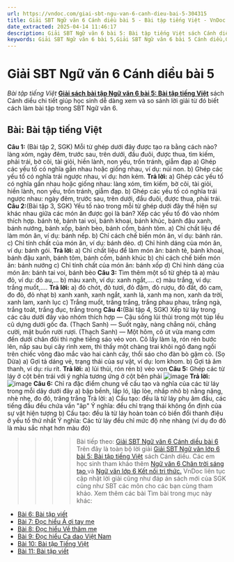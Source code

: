 ```yaml
---
url: https://vndoc.com/giai-sbt-ngu-van-6-canh-dieu-bai-5-304315
title: Giải SBT Ngữ văn 6 Cánh diều bài 5 - Bài tập tiếng Việt - VnDoc.com
date_extracted: 2025-04-14 11:46:17
description: Giải SBT Ngữ văn 6 bài 5: Bài tập tiếng Việt sách Cánh diều được VnDoc sưu tầm và tổng hợp gồm có đáp án chi tiết cho các bạn cùng tham khảo.
keywords: Giải SBT Ngữ văn 6 bài 5,Giải SBT Ngữ văn 6 bài 5 Cánh diều,Giải sách bài tập Ngữ văn CD lớp 6,Ngữ văn lớp 6 Cánh diều,giải bài tập ngữ văn lớp 6,bài Bài tập tiếng Việt,soạn bài Ngữ văn 6 Cánh diều,ôn tập Ngữ văn 6
---
```


# Giải SBT Ngữ văn 6 Cánh diều bài 5
 _Bài tập tiếng Việt_
**[Giải sách bài tập Ngữ văn 6 bài 5: Bài tập tiếng Việt](<https://vndoc.com/giai-sbt-ngu-van-6-canh-dieu-bai-5-304315>)** sách Cánh diều chi tiết giúp học sinh dễ dàng xem và so sánh lời giải từ đó biết cách làm bài tập trong SBT Ngữ văn 6.
## Bài: Bài tập tiếng Việt
**Câu 1:** \(Bài tập 2, SGK\) Mỗi từ ghép dưới đây được tạo ra bằng cách nào?
làng xóm, ngày đêm, trước sau, trên dưới, đầu đuôi, được thua, tìm kiếm, phải trái, bờ cõi, tài giỏi, hiền lành, non yếu, trốn tránh, giẫm đạp
a\) Ghép các yếu tố có nghĩa gần nhau hoặc giống nhau, ví dụ: núi non.
b\) Ghép các yếu tố có nghĩa trái ngược nhau, ví dụ: hơn kém.
**Trả lời:**
a\) Ghép các yếu tố có nghĩa gần nhau hoặc giống nhau: làng xóm, tìm kiếm, bờ cõi, tài giỏi, hiền lành, non yếu, trốn tránh, giẫm đạp.
b\) Ghép các yếu tố có nghĩa trái ngược nhau: ngày đêm, trước sau, trên dưới, đầu đuôi, được thua, phải trái.
**Câu 2:**\(Bài tập 3, SGK\) Yếu tố nào trong mỗi từ ghép dưới đây thể hiện sự khác nhau giữa các món ăn được gọi là bán? Xếp các yếu tố đó vào nhóm thích hợp.
bánh tẻ, bánh tai voi, bánh khoai, bánh khúc, bánh đậu xanh, bánh nướng, bánh xốp, bánh bèo, bánh cốm, bánh tôm.
a\) Chỉ chất liệu để làm món ăn, ví dụ: bánh nếp.
b\) Chỉ cách chế biến món ăn, ví dụ: bánh rán.
c\) Chỉ tính chất của món ăn, ví dụ: bánh dẻo.
d\) Chỉ hình dáng của món ăn, ví dụ: bánh gói.
**Trả lời:**
a\) Chỉ chất liệu để làm món ăn: bánh tẻ, bánh khoai, bánh đậu xanh, bánh tôm, bánh cốm, bánh khúc
b\) chỉ cách chế biến món ăn: bánh nướng
c\) Chỉ tính chất của món ăn: bánh xốp
d\) Chỉ hình dáng của món ăn: bánh tai voi, bánh bèo
**Câu 3:** Tìm thêm một số từ ghép tả
a\) màu đỏ, ví dụ: đỏ au,...
b\) màu xanh, ví dụ: xanh ngắt,....
c\) màu trắng, ví dụ: trắng muốt,....
**Trả lời:**
a\) đỏ chót, đỏ tươi, đỏ đậm, đỏ rượu, đỏ đất, đỏ cam, đo đỏ, đỏ nhạt
b\) xanh xanh, xanh ngắt, xanh lá, xanh mạ non, xanh da trời, xanh lam, xanh lục
c\) Trắng muốt, trăng trắng, trắng phau phau, trắng ngà, trắng toát, trắng đục, trắng trong
**Câu 4:**\(Bài tập 4, SGK\) Xếp từ láy trong các câu dưới đây vào nhóm thích hợp
— Cậu sống lủi thủi trong một túp lều cũ dựng dưới gốc đa. \(Thạch Sanh\)
— Suốt ngày, nàng chẳng nói, chẳng cười, mặt buồn rười rượi. \(Thạch Sanh\)
— Một hôm, cô út vừa mang cơm đến dưới chân đôi thì nghe tiếng sáo véo von. Cô lấy làm lạ, rón rén bước lên, nắp sau bụi cây rình xem, thì thấy một chàng trai khôi ngô đang ngồi trên chiếc võng đào mắc vào hai cành cây, thổi sáo cho đàn bò gặm cỏ. \(Sọ Dừa\)
a\) Gợi tả dáng vẻ, trạng thái của sự vật, ví dụ: lom khom.
b\) Gợi tả âm thanh, ví dụ: ríu rít.
**Trả lời:**
a\) lủi thủi, rón rén
b\) véo von
**Câu 5:** Ghép các từ láy ở cột bên trái với ý nghĩa tương ứng ở cột bên phải
![image](https://i.vdoc.vn/data/image/2023/09/06/screenshot-3-169.png)
**Trả lời:**
![image](https://i.vdoc.vn/data/image/2023/09/06/screenshot-4-156.png)
**Câu 6:** Chỉ ra đặc điểm chung về cấu tạo và nghĩa của các từ láy trong mỗi dãy dưới đây
a\) bập bềnh, lấp ló, lập lòe, nhấp nhô
b\) nằng nặng, nhè nhẹ, đo đỏ, trăng trắng
Trả lời:
a\)
Cấu tạo: đều là từ láy phụ âm đầu, các tiếng đầu đều chứa vần "âp"
Ý nghĩa: đều chỉ trạng thái không ổn định của sự vật hiện tượng
b\)
Cấu tạo: đều là từ láy hoàn toàn có biến đổi thanh điệu ở yếu tố thứ nhất
Ý nghĩa: Các từ láy đều chỉ mức độ nhẹ nhàng \(ví dụ đo đỏ là màu sắc nhạt hơn màu đỏ\)
>>>> Bài tiếp theo: [Giải SBT Ngữ văn 6 Cánh diều bài 6](<https://vndoc.com/giai-sbt-ngu-van-6-canh-dieu-bai-6-304317>)
Trên đây là toàn bộ lời giải [Giải SBT Ngữ văn lớp 6 bài 5: Bài tập tiếng Việt](<https://vndoc.com/giai-sbt-ngu-van-6-canh-dieu-bai-5-304315>) sách Cánh diều. Các em học sinh tham khảo thêm [Ngữ văn 6 Chân trời sáng tạo ](<https://vndoc.com/ngu-van-6-sach-chan-troi-sang-tao>)và [Ngữ văn lớp 6 Kết nối tri thức.](<https://vndoc.com/mon-ngu-van-lop6>) VnDoc liên tục cập nhật lời giải cũng như đáp án sách mới của SGK cũng như SBT các môn cho các bạn cùng tham khảo.
Xem thêm các bài Tìm bài trong mục này khác:
  * [Bài 6: Bài tập viết](</giai-sbt-ngu-van-6-canh-dieu-bai-6-304317>)
  * [Bài 7: Đọc hiểu À ơi tay mẹ](</giai-sbt-ngu-van-6-canh-dieu-bai-7-304318>)
  * [Bài 8: Đọc hiểu Về thăm mẹ](</giai-sbt-ngu-van-6-canh-dieu-bai-8-304319>)
  * [Bài 9: Đọc hiểu Ca dao Việt Nam](</giai-sbt-ngu-van-6-canh-dieu-bai-9-304320>)
  * [Bài 10: Bài tập Tiếng Việt](</giai-sbt-ngu-van-6-canh-dieu-bai-10-304329>)
  * [Bài 11: Bài tập viết](</giai-sbt-ngu-van-6-canh-dieu-bai-11-304361>)

